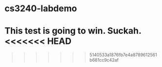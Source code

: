 # cs3240-labdemo

This test is going to win. Suckah.
<<<<<<< HEAD
=======

>>>>>>> 5140533a1876fb7e4a8789612561b681cc9c42af
